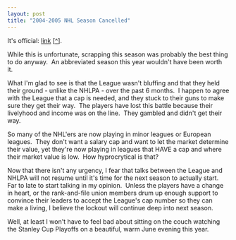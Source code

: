 ```yaml
---
layout: post
title: "2004-2005 NHL Season Cancelled"
---
```


<p>It's official: <a href="http://www.tsn.ca/nhl/news_story.asp?ID=115107&amp;hubName=nhl">link</a> [<a href="http://www.tsn.ca/nhl/news_story.asp?ID=115107&amp;hubName=nhl" target="_blank">^</a>].</p>
<p>While this is unfortunate, scrapping this season was probably the best thing to do anyway.&nbsp; An abbreviated season this year wouldn't have been worth it.&nbsp; </p>
<p>What I'm glad to see is that the League wasn't bluffing and that they held their ground - unlike the NHLPA - over the past 6 months.&nbsp; I happen to agree with the League that a cap is needed, and they stuck to their guns to make sure they get their way.&nbsp; The players have lost this battle because their livelyhood and income was on the line.&nbsp; They gambled and didn't get their way.&nbsp; </p>
<p>So many of the NHL'ers are now&nbsp;playing in minor leagues or European leagues.&nbsp; They don't want a salary cap and want to let the market determine their value, yet they're now playing in leagues that HAVE a cap and where their market value is low.&nbsp; How hyprocrytical is that?</p>
<p>Now that there isn't any urgency, I fear that talks between the League and NHLPA will not resume until it's time for the next season to actually start.&nbsp; Far to late to start talking in my opinion.&nbsp; Unless the players have a change in heart, or the rank-and-file union members drum up enough support to convince their leaders to accept the League's cap number so they can make a living, I believe the lockout will continue deep into next season.&nbsp; </p>
<p>Well, at least I won't have to&nbsp;feel bad&nbsp;about sitting on the couch watching the Stanley Cup Playoffs on a beautiful, warm&nbsp;June evening&nbsp;this year.</p>
 
